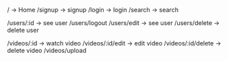 / -> Home
/signup -> signup
/login -> login
/search -> search


/users/:id -> see user
/users/logout
/users/edit -> see user
/users/delete -> delete user

/videos/:id -> watch video
/videos/:id/edit -> edit video
/videos/:id/delete -> delete video
/videos/upload